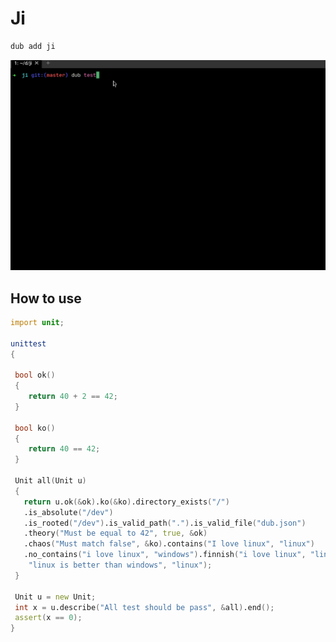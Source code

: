 # Ji

```bash
dub add ji
```

![ji-output](https://raw.githubusercontent.com/taishingi/ji/master/ji.gif)

## How to use

```d
import unit;

unittest
{

 bool ok()
 {
    return 40 + 2 == 42;
 }

 bool ko()
 {
    return 40 == 42;
 }

 Unit all(Unit u)
 {
   return u.ok(&ok).ko(&ko).directory_exists("/")
   .is_absolute("/dev")
   .is_rooted("/dev").is_valid_path(".").is_valid_file("dub.json")
   .theory("Must be equal to 42", true, &ok)
   .chaos("Must match false", &ko).contains("I love linux", "linux")
   .no_contains("i love linux", "windows").finnish("i love linux", "linux").begin(
    "linux is better than windows", "linux");
 }

 Unit u = new Unit;
 int x = u.describe("All test should be pass", &all).end();
 assert(x == 0);
}
```
